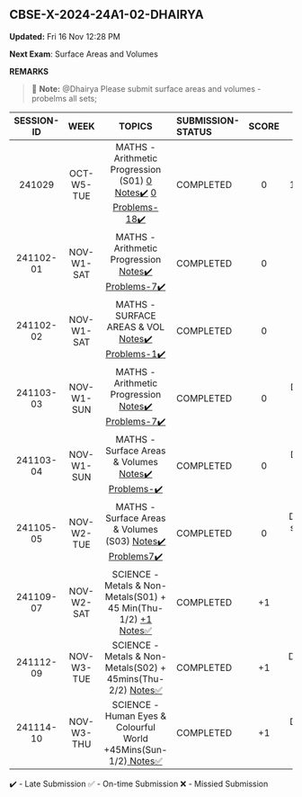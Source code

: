 ## CBSE-X-2024-24A1-02-DHAIRYA

**Updated:** Fri 16 Nov 12:28 PM 

**Next Exam**: Surface Areas and Volumes

**REMARKS**

> :memo: **Note:** @Dhairya Please submit surface areas and volumes - probelms all sets;

<!-- • [Jeevlin] Update status for Arithmetic Progression Problems(all done); Notes(all done); suraface ares notes submited(all); metals and nonmetals s02 noted completed;. -->



| **SESSION-ID** |  **WEEK**    |      **TOPICS**       | **SUBMISSION-STATUS**               | **SCORE**  | **REMARKS** |
|:--------------:|:------------:|:--------------------:|:------------------------------------|:----------:|:----------:|
| 241029       | OCT-W5-TUE   | MATHS - Arithmetic Progression (S01) [ 0 Notes✔️]() [ 0 Problems-18✔️]()   | COMPLETED  | 0 | Deadline:09:15 AM Sat 2 Nov • New Deadline: 11:59 PM Sat 2 Nov • Late Submission Sat02Nov1143PM |
| 241102-01       | NOV-W1-SAT   | MATHS - Arithmetic Progression  [Notes✔️]() [Problems-7✔️](02-dhairya/241101-02-PROBLEMS.pdf) | COMPLETED  | 0 | Deadline: 9:15 AM Sun 3 Nov |
| 241102-02       | NOV-W1-SAT   | MATHS - SURFACE AREAS & VOL  [Notes✔️]() [Problems-1✔️]()   | COMPLETED  | 0 | Deadline: 9:15 AM Sun 3 Nov • Submission: Sat02Nov1034PM |
| 241103-03       | NOV-W1-SUN   | MATHS - Arithmetic Progression [Notes✔️](02-dhairya/241103-03-NOTES.pdf) [Problems-7✔️](02-dhairya/241103-03-PROBLEMS.pdf)   | COMPLETED  | 0 | Deadline: Tue5Nov615PM  • Late Submission Thu14Nov626PM |
| 241103-04       | NOV-W1-SUN   | MATHS - Surface Areas & Volumes [Notes✔️]() [Problems-✔️](02-dhairya/241103-04-PROBLEMS.pdf)   | COMPLETED  | 0 | Deadline: Tue5Nov615PM • Late Submission Fri15Nov805PM |
| 241105-05       | NOV-W2-TUE   | MATHS - Surface Areas & Volumes (S03) [Notes✔️](02-dhairya/241105-05-NOTES.pdf) [Problems7✔️](02-dhairya/241105-05-PROBLEMS.pdf)   | COMPLETED | 0 |  Deadline:Sat9Nov615PM • submission Sat9Nov12PM • Late Submission Sat16Nov612AM |
| 241109-07       | NOV-W2-SAT   | SCIENCE - Metals & Non-Metals(S01) + 45 Min(Thu-1/2) [+1 Notes✅](02-dhairya/241109-02-NOTES.pdf)    | COMPLETED | +1  | Deadline: Tue12Nov615PM  • Submission Mon11Nov424PM |  |
| 241112-09       | NOV-W3-TUE   | SCIENCE - Metals & Non-Metals(S02) + 45mins(Thu-2/2) [ Notes✅](02-dhairya/241112-09-NOTES.pdf) | COMPLETED| +1 | Deadline:Thu14Nov630PM  • Submission Thu14Nov619pm |    |
 241114-10       | NOV-W3-THU   |  SCIENCE - Human Eyes & Colourful World +45Mins(Sun-1/2)[ Notes✅](02-dhairya/241114-10-NOTES.pdf)  | COMPLETED | +1 |Deadline:Sat16Nov600PM  • Submission fri15Nov803PM  |

✔️ - Late Submission
✅ - On-time Submission
❌ - Missied Submission

 
